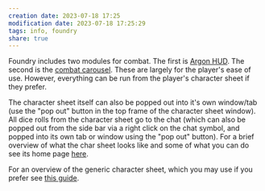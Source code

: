 ```yaml
---
creation date: 2023-07-18 17:25
modification date: 2023-07-18 17:25:29
tags: info, foundry 
share: true
---
```


Foundry includes two modules for combat. The first is [Argon HUD](https://wiki.theripper93.com/free/enhancedcombathud). The second is the [combat carousel](https://wiki.theripper93.com/free/combat-tracker-dock). These are largely for the player's ease of use. However, everything can be run from the player's character sheet if they prefer. 

The character sheet itself can also be popped out into it's own window/tab (use the "pop out" button in the top frame of the character sheet window). All dice rolls from the character sheet go to the chat (which can also be popped out from the side bar via a right click on the chat symbol, and popped into its own tab or window using the "pop out" button). For a brief overview of what the char sheet looks like and some of what you can do see its home page [here](https://github.com/ElfFriend-DnD/foundryvtt-compactBeyond5eSheet). 

For an overview of the generic character sheet, which you may use if you prefer see [this guide](https://www.encounterlibrary.com/guides/players-guide-the-character-sheet-foundry-vtt/). 

